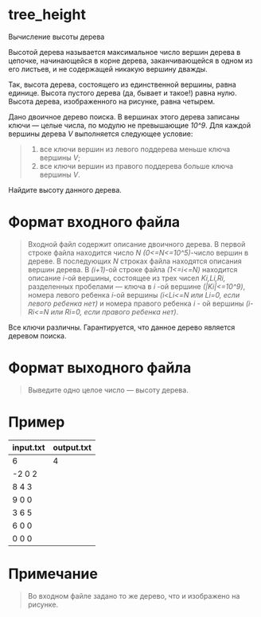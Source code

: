 # tree_height
Вычисление высоты дерева

Высотой дерева называется максимальное число вершин дерева в цепочке, начинающейся в корне дерева, заканчивающейся в одном из его листьев, и не содержащей никакую вершину дважды.

Так, высота дерева, состоящего из единственной вершины, равна единице. Высота пустого дерева (да, бывает и такое!) равна нулю. Высота дерева, изображенного на рисунке, равна четырем.

Дано двоичное дерево поиска. В вершинах этого дерева записаны ключи — целые числа, по модулю не превышающие *10^9*. Для каждой вершины дерева *V* выполняется следующее условие:
> 1. все ключи вершин из левого поддерева меньше ключа вершины *V*;
> 2. все ключи вершин из правого поддерева больше ключа вершины *V*.

Найдите высоту данного дерева.

# Формат входного файла
> Входной файл содержит описание двоичного дерева. В первой строке файла находится число *N (0<=N<=10^5)*-число вершин в дереве. В последующих *N* строках файла находятся описания вершин дерева. В *(i+1)*-ой строке файла *(1<=i<=N)* находится описание *i*-ой вершины, состоящее из трех чисел *Ki,Li,Ri,* разделенных пробелами — ключа в *i* -ой вершине *(|Ki|<=10^9)*,  номера левого ребенка *i*-ой вершины *(i<Li<=N или Li=0, если левого ребенка нет)*  и номера правого ребенка *i* - ой вершины *(i-Ri<=N или Ri=0, если правого ребенка нет)*.

Все ключи различны. Гарантируется, что данное дерево является деревом поиска.

# Формат выходного файла
> Выведите одно целое число — высоту дерева.

# Пример
|input.txt|output.txt|
|---------|----------|
|6|4|
|-2 0 2||
|8 4 3||
|9 0 0||
|3 6 5||
|6 0 0||
|0 0 0||

# Примечание
> Во входном файле задано то же дерево, что и изображено на рисунке.
